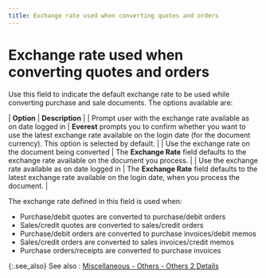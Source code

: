 ```yaml
---
title: Exchange rate used when converting quotes and orders
---
```


# Exchange rate used when converting quotes and orders


Use this field to indicate the default exchange rate to be used while  converting purchase and sale documents. The options available are:


| **Option** | **Description** |
| Prompt user with the exchange rate available as on date logged in | **Everest** prompts you to confirm  whether you want to use the latest exchange rate available on the login  date (for the document currency). This option is selected by default. |
| Use the exchange rate on the document being converted | The **Exchange Rate** field defaults  to the exchange rate available on the document you process. |
| Use the exchange rate available as on date logged in | The **Exchange Rate** field defaults  to the latest exchange rate available on the login date, when you process  the document. |



The exchange rate defined in this field is used when:

- Purchase/debit  quotes are converted to purchase/debit orders
- Sales/credit  quotes are converted to sales/credit orders
- Purchase/debit  orders are converted to purchase invoices/debit memos
- Sales/credit  orders are converted to sales invoices/credit memos
- Purchase orders/receipts  are converted to purchase invoices



{:.see_also}
See also
: [Miscellaneous  - Others - Others 2 Details]({{site.bp_baseurl}}/misc/miscellaneous_others_others_2_steps.html)
